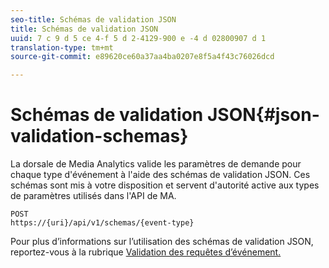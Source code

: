 ```yaml
---
seo-title: Schémas de validation JSON
title: Schémas de validation JSON
uuid: 7 c 9 d 5 ce 4-f 5 d 2-4129-900 e -4 d 02800907 d 1
translation-type: tm+mt
source-git-commit: e89620ce60a37aa4ba0207e8f5a4f43c76026dcd

---
```



# Schémas de validation JSON{#json-validation-schemas}

La dorsale de Media Analytics valide les paramètres de demande pour chaque type d'événement à l'aide des schémas de validation JSON. Ces schémas sont mis à votre disposition et servent d'autorité active aux types de paramètres utilisés dans l'API de MA.

```
POST
https://{uri}/api/v1/schemas/{event-type}
```

Pour plus d’informations sur l’utilisation des schémas de validation JSON, reportez-vous à la rubrique [Validation des requêtes d’événement.](/help/media-collection-api/mc-api-impl/mc-api-validate-reqs.md)
